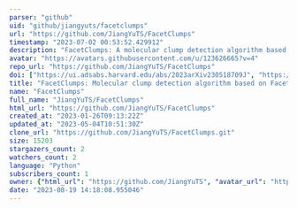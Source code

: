 ```yaml
---
parser: "github"
uid: "github/jiangyuts/facetclumps"
url: "https://github.com/JiangYuTS/FacetClumps"
timestamp: "2023-07-02 00:53:52.429912"
description: "FacetClumps: A molecular clump detection algorithm based on Facet model"
avatar: "https://avatars.githubusercontent.com/u/123626665?v=4"
repo_url: "https://github.com/JiangYuTS/FacetClumps"
doi: ["https://ui.adsabs.harvard.edu/abs/2023arXiv230518709J", "https://ui.adsabs.harvard.edu/abs/2023ascl.soft06038J/abstract"]
title: "FacetClumps: Molecular clump detection algorithm based on Facet model"
name: "FacetClumps"
full_name: "JiangYuTS/FacetClumps"
html_url: "https://github.com/JiangYuTS/FacetClumps"
created_at: "2023-01-26T09:13:22Z"
updated_at: "2023-05-04T10:51:30Z"
clone_url: "https://github.com/JiangYuTS/FacetClumps.git"
size: 15203
stargazers_count: 2
watchers_count: 2
language: "Python"
subscribers_count: 1
owner: {"html_url": "https://github.com/JiangYuTS", "avatar_url": "https://avatars.githubusercontent.com/u/123626665?v=4", "login": "JiangYuTS", "type": "User"}
date: "2023-08-19 14:18:08.955046"
---
```


